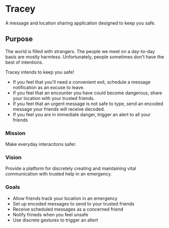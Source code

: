 # Tracey

A message and location sharing application designed to keep you safe.

## Purpose

The world is filled with strangers. The people we meet on a day-to-day basis are mostly harmless. Unfortunately, people sometimes don't have the best of intentions.

Tracey intends to keep you safe!

-   If you feel that you'll need a convenient exit, schedule a message notification as an excuse to leave.
-   If you feel that an encounter you have could become dangerous, share your location with your trusted friends.
-   If you feel that an urgent message is not safe to type, send an encoded message your friends will receive decoded.
-   If you feel you are in immediate danger, trigger an alert to all your friends

### Mission

Make everyday interacitons safer.

### Vision

Provide a platform for discretely creating and maintaining vital communication with trusted help in an emergency.

### Goals

-   Allow friends track your location in an emergency
-   Set up encoded messages to send to your trusted friends
-   Receive scheduled messages as a concerned friend
-   Notify frineds when you feel unsafe
-   Use discrete gestures to trigger an allert
